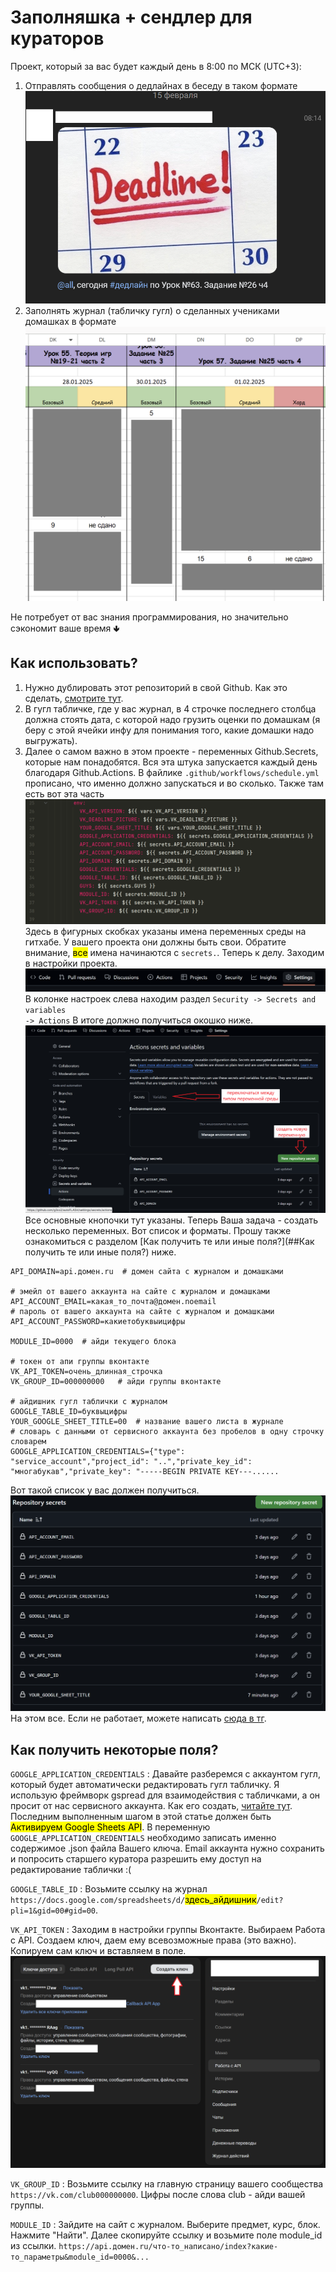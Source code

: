 # Заполняшка + сендлер для кураторов
Проект, который за вас будет каждый день в 8:00 по МСК (UTC+3):
1. Отправлять сообщения о дедлайнах в беседу в таком формате![img.png](_images_for_readme/img_5.png)
2. Заполнять журнал (табличку гугл) о сделанных учениками домашках в формате ![img.png](_images_for_readme/img_6.png)

Не потребует от вас знания программирования, но значительно сэкономит ваше время 🢃
## Как использовать?
1. Нужно дублировать этот репозиторий в свой Github. Как это сделать, [смотрите тут](https://qna.habr.com/q/182561).
2. В гугл табличке, где у вас журнал, в 4 строчке последнего столбца должна стоять дата, с которой надо грузить оценки по домашкам (я беру с этой ячейки инфу для понимания того, какие домашки надо выгружать).
3. Далее о самом важно в этом проекте - переменных Github.Secrets, которые нам понадобятся. 
Вся эта штука запускается каждый день благодаря Github.Actions. В файлике
<code>.github/workflows/schedule.yml</code> прописано, что именно должно 
запускаться и во сколько. Также там есть вот эта часть ![тут картинка](_images_for_readme/img.png) 
Здесь в фигурных скобках указаны имена переменных среды на гитхабе. У вашего проекта они должны быть свои. 
Обратите внимание, <mark>все</mark> имена начинаются с <code>secrets.</code>.
Теперь к делу. Заходим в настройки проекта. ![тут картинка](_images_for_readme/img2.png) В колонке настроек слева находим раздел <code>Security -> Secrets and variables -> Actions</code> В итоге должно получиться окошко ниже.
![img.png](_images_for_readme/img_1.png)
Все основные кнопочки тут указаны. Теперь Ваша задача - создать несколько переменных. Вот список и форматы. Прошу также ознакомиться с разделом [Как получить те или иные поля?](##Как получить те или иные поля?) ниже.
```dotenv
API_DOMAIN=api.домен.ru  # домен сайта с журналом и домашками

# эмейл от вашего аккаунта на сайте с журналом и домашками
API_ACCOUNT_EMAIL=какая_то_почта@домен.noemail
# пароль от вашего аккаунта на сайте с журналом и домашками
API_ACCOUNT_PASSWORD=какиетобуквыицифры

MODULE_ID=0000  # айди текущего блока

# токен от апи группы вконтакте
VK_API_TOKEN=очень_длинная_строчка
VK_GROUP_ID=000000000   # айди группы вконтакте

# айдишник гугл таблички с журналом
GOOGLE_TABLE_ID=буквыцифры
YOUR_GOOGLE_SHEET_TITLE=00  # название вашего листа в журнале
# словарь с данными от сервисного аккаунта без пробелов в одну строчку словарем
GOOGLE_APPLICATION_CREDENTIALS={"type": "service_account","project_id": "..","private_key_id": "многабукав","private_key": "-----BEGIN PRIVATE KEY---......
```
Вот такой список у вас должен получиться. ![img_1.png](_images_for_readme/img_3.png) На этом все. Если не работает, можете написать [сюда в тг](https://t.me/macarell).
## Как получить некоторые поля?
<code>GOOGLE_APPLICATION_CREDENTIALS</code>
: Давайте разберемся с аккаунтом гугл, который будет автоматически редактировать гугл табличку. Я использую фреймворк gspread для взаимодействия с табличками, а он просит от нас сервисного аккаунта. Как его создать, [читайте тут](https://habr.com/ru/articles/825404/). Последним выполненным шагом в этой статье должен быть <mark>Активируем Google Sheets API</mark>. 
В переменную <code>GOOGLE_APPLICATION_CREDENTIALS</code> необходимо записать именно содержимое .json файла Вашего ключа. 
Email аккаунта нужно сохранить и попросить старшего куратора разрешить ему доступ на редактирование таблички :(

<code>GOOGLE_TABLE_ID</code>
: Возьмите ссылку на журнал `https://docs.google.com/spreadsheets/d/`<mark>здесь_айдишник</mark>`/edit?pli=1&gid=00#gid=00`.

<code>VK_API_TOKEN</code>
: Заходим в настройки группы Вконтакте. Выбираем Работа с API. Создаем ключ, даем ему всевозможные права (это важно). Копируем сам ключ и вставляем в поле.  ![img.png](_images_for_readme/img_4.png)

<code>VK_GROUP_ID</code>
: Возьмите ссылку на главную страницу вашего сообщества `https://vk.com/club000000000`. Цифры после слова club - айди вашей группы.

<code>MODULE_ID</code>
: Зайдите на сайт с журналом. Выберите предмет, курс, блок. Нажмите "Найти". Далее скопируйте ссылку и возьмите поле module_id из ссылки.
`https://api.домен.ru/что-то_написано/index?какие-то_параметры&module_id=0000&...`